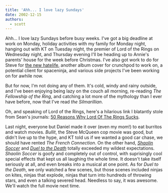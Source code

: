```yaml
---
title: 'Ahh... I love lazy Sundays'
date: 2002-12-15
authors:
  - scott
---
```


Ahh... I love lazy Sundays before busy weeks. I've got a big deadline at work on Monday, holiday activities with my family for Monday night, hanging out with KT on Tuesday night, the premier of Lord of the Rings on Wednesday night, and Thursday evening I'll be heading up to Annie's parents' house for the week before Christmas. I've also got work to do for Steve for [the new hatelife](http://test.hatelife.org/), another album cover for crunchpod to work on, a potential client for spaceninja, and various side projects I've been working on for awhile now.

But for now, I'm not doing any of them. It's cold, windy and rainy outside, and I've been enjoying being lazy on the couch all morning, re-reading _The Fellowship of the Ring_, and catching a lot more of the mythology than I ever have before, now that I've read _the Silmarillian_.

Oh, and speaking of Lord of the Rings, here's a hilarious link I blatantly stole from Sean's journals: [50 Reasons Why Lord Of The Rings Sucks](http://www.pointlesswasteoftime.com/film/50reasons.html).

Last night, everyone but Daniel made it over (even my mom!) to eat burritos and watch movies. _Bullit_, the Steve McQueen cop movie was good, but didn't live up to the hype, and KT told us if we wanted a good car chase, we should have rented _The French Connection_. On the other hand, [_Shaolin Soccer_](http://www.kfccinema.com/reviews/comedy/shaolinsoccer/shaolinsoccer.html) and [_Duel to the Death_](http://www.kfccinema.com/reviews/swordplay/dueltothedeath/dueltothedeath.html) totally exceeded my wildest expectations. _Shaolin Soccer_ is goofy and completely out of control, with suprisingly cool special effects that kept us all laughing the whole time. It doesn't take itself seriously at all, and even breaks into a musical at one point. As for _Duel to the Death_, we only watched a few scenes, but those scenes included ninjas on kites, ninjas that explode, ninjas that turn into hundreds of throwing stars, and even a talking severed head. Needless to say, it was awesome. We'll watch the full movie next time.
